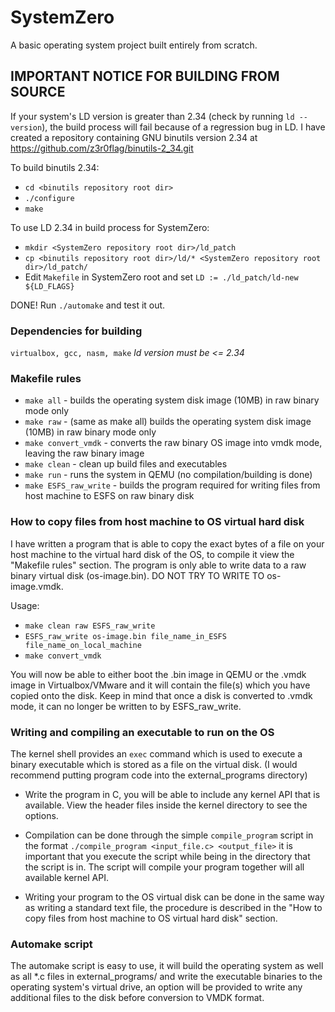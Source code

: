 # SystemZero
A basic operating system project built entirely from scratch.

## IMPORTANT NOTICE FOR BUILDING FROM SOURCE
If your system's LD version is greater than 2.34 (check by running `ld --version`), the build process will fail because of a regression bug in LD. I have created a repository containing GNU binutils version 2.34 at https://github.com/z3r0flag/binutils-2_34.git 

To build binutils 2.34:
- `cd <binutils repository root dir>`
- `./configure`
- `make`

To use LD 2.34 in build process for SystemZero:
- `mkdir <SystemZero repository root dir>/ld_patch`
- `cp <binutils repository root dir>/ld/* <SystemZero repository root dir>/ld_patch/`
- Edit `Makefile` in SystemZero root and set `LD := ./ld_patch/ld-new ${LD_FLAGS}`

DONE! Run `./automake` and test it out.

### Dependencies for building

`virtualbox, gcc, nasm, make`
*ld version must be <= 2.34*

### Makefile rules

- `make all` - builds the operating system disk image (10MB) in raw binary mode only
- `make raw` - (same as make all) builds the operating system disk image (10MB) in raw binary mode only
- `make convert_vmdk` - converts the raw binary OS image into vmdk mode, leaving the raw binary image
- `make clean` - clean up build files and executables
- `make run` - runs the system in QEMU (no compilation/building is done)
- `make ESFS_raw_write` - builds the program required for writing files from host machine to ESFS on raw binary disk

### How to copy files from host machine to OS virtual hard disk

I have written a program that is able to copy the exact bytes of a file on your host machine to the virtual hard disk of the OS, to compile it view the "Makefile rules" section. The program is only able to write data to a raw binary virtual disk (os-image.bin). DO NOT TRY TO WRITE TO os-image.vmdk.

Usage:
- `make clean raw ESFS_raw_write`
- `ESFS_raw_write os-image.bin file_name_in_ESFS file_name_on_local_machine`
- `make convert_vmdk`

You will now be able to either boot the .bin image in QEMU or the .vmdk image in Virtualbox/VMware and it will contain the file(s) which you have copied onto the disk. Keep in mind that once a disk is converted to .vmdk mode, it can no longer be written to by ESFS_raw_write.

### Writing and compiling an executable to run on the OS

The kernel shell provides an `exec` command which is used to execute a binary executable which is stored as a file on the virtual disk. (I would recommend putting program code into the external_programs directory)

- Write the program in C, you will be able to include any kernel API that is available. View the header files inside the kernel directory to see the options.

- Compilation can be done through the simple `compile_program` script in the format `./compile_program <input_file.c> <output_file>` it is important that you execute the script while being in the directory that the script is in. The script will compile your program together will all available kernel API.

- Writing your program to the OS virtual disk can be done in the same way as writing a standard text file, the procedure is described in the "How to copy files from host machine to OS virtual hard disk" section.

### Automake script

The automake script is easy to use, it will build the operating system as well as all *.c files in external_programs/ and write the executable binaries to the operating system's virtual drive, an option will be provided to write any additional files to the disk before conversion to VMDK format.



